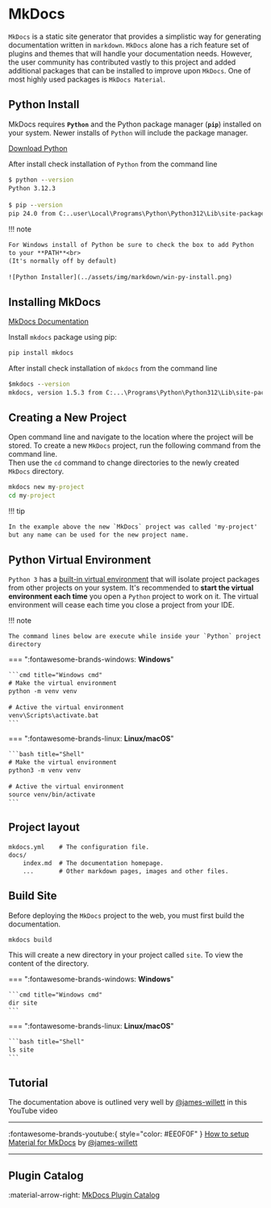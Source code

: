# MkDocs

`MkDocs` is a static site generator that provides a simplistic way for generating documentation written in `markdown`. `MkDocs` alone has a rich feature set of plugins and themes that will handle your documentation needs. However, the user community has contributed vastly to this project and added additional packages that can be installed to improve upon `MkDocs`. One of most highly used packages is `MkDocs Material`.

## Python Install

MkDocs requires **`Python`** and the Python package manager (**`pip`**) installed on your system. Newer installs of `Python` will include the package manager.

[Download Python](https://www.python.org/)

After install check installation of `Python` from the command line

```cmd title="Windows cmd"
$ python --version
Python 3.12.3

$ pip --version
pip 24.0 from C:..user\Local\Programs\Python\Python312\Lib\site-packages\pip (python 3.12)
```

!!! note

    For Windows install of Python be sure to check the box to add Python to your **PATH**<br>
    (It's normally off by default)

    ![Python Installer](../assets/img/markdown/win-py-install.png)

## Installing MkDocs

[MkDocs Documentation](https://www.mkdocs.org/)

Install `mkdocs` package using pip:

```cmd title="Windows cmd"
pip install mkdocs
```

After install check installation of `mkdocs` from the command line

```cmd title="Windows cmd"
$mkdocs --version
mkdocs, version 1.5.3 from C:...\Programs\Python\Python312\Lib\site-packages\mkdocs (Python 3.12)
```

## Creating a New Project

Open command line and navigate to the location where the project will be stored. To create a new `MkDocs` project, run the following command from the command line.<br>
Then use the `cd` command to change directories to the newly created `MkDocs` directory.

```cmd title="Windows cmd"
mkdocs new my-project
cd my-project
```

!!! tip

    In the example above the new `MkDocs` project was called 'my-project' but any name can be used for the new project name.

## Python Virtual Environment

`Python 3` has a [built-in virtual environment][python-virtual-env] that will isolate project packages from other projects on your system. It's recommended to **start the virtual environment each time** you open a `Python` project to work on it. The virtual environment will cease each time you close a project from your IDE.

[python-virtual-env]: https://realpython.com/what-is-pip/#using-pip-in-a-python-virtual-environment

!!! note

    The command lines below are execute while inside your `Python` project directory

=== ":fontawesome-brands-windows: **Windows**"

    ```cmd title="Windows cmd"
    # Make the virtual environment
    python -m venv venv

    # Active the virtual environment
    venv\Scripts\activate.bat
    ```

=== ":fontawesome-brands-linux: **Linux/macOS**"

    ```bash title="Shell"
    # Make the virtual environment
    python3 -m venv venv

    # Active the virtual environment
    source venv/bin/activate
    ```

## Project layout

    mkdocs.yml    # The configuration file.
    docs/
        index.md  # The documentation homepage.
        ...       # Other markdown pages, images and other files.

## Build Site

Before deploying the `MkDocs` project to the web, you must first build the documentation.

```cmd title="Windows cmd"
mkdocs build
```

This will create a new directory in your project called `site`. To view the content of the directory.

=== ":fontawesome-brands-windows: **Windows**"

    ```cmd title="Windows cmd"
    dir site
    ```

=== ":fontawesome-brands-linux: **Linux/macOS**"

    ```bash title="Shell"
    ls site
    ```

## Tutorial

The documentation above is outlined very well by [@james-willett](https://github.com/james-willett) in this YouTube video

---

:fontawesome-brands-youtube:{ style="color: #EE0F0F" } [How to setup Material for MkDocs](https://www.youtube.com/watch?v=Q-YA_dA8C20) by [@james-willett](https://github.com/james-willett)

---

## Plugin Catalog

:material-arrow-right: [MkDocs Plugin Catalog](https://github.com/mkdocs/catalog)
